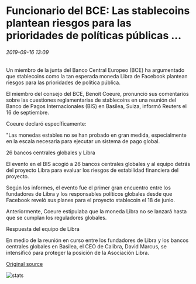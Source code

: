 # Funcionario del BCE: Las stablecoins plantean riesgos para las prioridades de políticas públicas ...

###### 2019-09-16 13:09

Un miembro de la junta del Banco Central Europeo (BCE) ha argumentado que stablecoins como la tan esperada moneda Libra de Facebook plantean riesgos para las prioridades de política pública.

El miembro del consejo del BCE, Benoit Coeure, pronunció sus comentarios sobre las cuestiones reglamentarias de stablecoins en una reunión del Banco de Pagos Internacionales (BIS) en Basilea, Suiza, informó Reuters el 16 de septiembre.

Coeure declaró específicamente:

"Las monedas estables no se han probado en gran medida, especialmente en la escala necesaria para ejecutar un sistema de pago global.

26 bancos centrales globales y Libra

El evento en el BIS acogió a 26 bancos centrales globales y al equipo detrás del proyecto Libra para evaluar los riesgos de estabilidad financiera del proyecto.

Según los informes, el evento fue el primer gran encuentro entre los fundadores de Libra y los responsables políticos globales desde que Facebook reveló sus planes para el proyecto stablecoin el 18 de junio.

Anteriormente, Coeure estipulaba que la moneda Libra no se lanzará hasta que se cumplan los reguladores globales.

Respuesta del equipo de Libra

En medio de la reunión en curso entre los fundadores de Libra y los bancos centrales globales en Basilea, el CEO de Calibra, David Marcus, se intensificó para proteger la posición de la Asociación Libra.

[Original source](https://cointelegraph.com/news/ecb-official-stablecoins-pose-risks-to-public-policy-priorities)

![stats](https://c.statcounter.com/11760860/0/a89fa40b/1/ "stats")